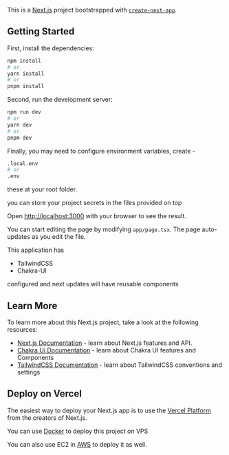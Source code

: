 This is a [Next.js](https://nextjs.org/) project bootstrapped with [`create-next-app`](https://github.com/vercel/next.js/tree/canary/packages/create-next-app).

## Getting Started

First, install the dependencies:

```bash
npm install
# or
yarn install
# or
pnpm install
```

Second, run the development server:

```bash
npm run dev
# or
yarn dev
# or
pnpm dev
```

Finally, you may need to configure environment variables, create -

```bash
.local.env
# or
.env
```
these at your root folder.

you can store your project secrets in the files provided on top

Open [http://localhost:3000](http://localhost:3000) with your browser to see the result.

You can start editing the page by modifying `app/page.tsx`. The page auto-updates as you edit the file.

This application has 

- TailwindCSS
- Chakra-UI

configured and next updates will have reusable components

## Learn More

To learn more about this Next.js project, take a look at the following resources:

- [Next.js Documentation](https://nextjs.org/docs) - learn about Next.js features and API.
- [Chakra Ui Documentation](https://chakra-ui.com/) - learn about Chakra UI features and Components
- [TailwindCSS Documentation](https://tailwindcss.com/) - learn about TailwindCSS conventions and settings 


## Deploy on Vercel

The easiest way to deploy your Next.js app is to use the [Vercel Platform](https://vercel.com/new?utm_medium=default-template&filter=next.js&utm_source=create-next-app&utm_campaign=create-next-app-readme) from the creators of Next.js.

You can use [Docker](https://docker.com) to deploy this project on VPS

You can also use EC2 in [AWS](https://aws.amazon.com/pm/ec2-amd/?trk=b12018fa-12e4-4dcd-9d3f-98fc71b815ec&sc_channel=ps&ef_id=CjwKCAjwqZSlBhBwEiwAfoZUIA_4L8RV6-Q9XgzoHUbQ7oO2a5-WLsWqUrjInW_Jb8hCIHNdNl1iQBoCcYIQAvD_BwE:G:s&s_kwcid=AL!4422!3!525736710126!p!!g!!amazon%20web%20services%20web%20server!13385003189!128480858812) to deploy it as well.
